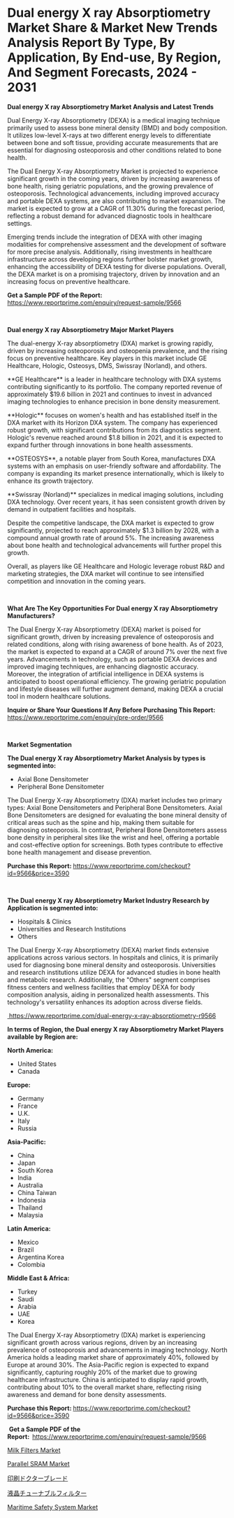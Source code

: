 <p><h1>Dual energy X ray Absorptiometry Market Share & Market New Trends Analysis Report By Type, By Application, By End-use, By Region, And Segment Forecasts, 2024 - 2031</h1></p><p><strong>Dual energy X ray Absorptiometry Market Analysis and Latest Trends</strong></p>
<p><p>Dual Energy X-ray Absorptiometry (DEXA) is a medical imaging technique primarily used to assess bone mineral density (BMD) and body composition. It utilizes low-level X-rays at two different energy levels to differentiate between bone and soft tissue, providing accurate measurements that are essential for diagnosing osteoporosis and other conditions related to bone health. </p><p>The Dual Energy X-ray Absorptiometry Market is projected to experience significant growth in the coming years, driven by increasing awareness of bone health, rising geriatric populations, and the growing prevalence of osteoporosis. Technological advancements, including improved accuracy and portable DEXA systems, are also contributing to market expansion. The market is expected to grow at a CAGR of 11.30% during the forecast period, reflecting a robust demand for advanced diagnostic tools in healthcare settings. </p><p>Emerging trends include the integration of DEXA with other imaging modalities for comprehensive assessment and the development of software for more precise analysis. Additionally, rising investments in healthcare infrastructure across developing regions further bolster market growth, enhancing the accessibility of DEXA testing for diverse populations. Overall, the DEXA market is on a promising trajectory, driven by innovation and an increasing focus on preventive healthcare.</p></p>
<p><strong>Get a Sample PDF of the Report:&nbsp;</strong> <a href="https://www.reportprime.com/enquiry/request-sample/9566">https://www.reportprime.com/enquiry/request-sample/9566</a></p>
<p>&nbsp;</p>
<p><strong>Dual energy X ray Absorptiometry Major Market Players</strong></p>
<p><p>The dual-energy X-ray absorptiometry (DXA) market is growing rapidly, driven by increasing osteoporosis and osteopenia prevalence, and the rising focus on preventive healthcare. Key players in this market include GE Healthcare, Hologic, Osteosys, DMS, Swissray (Norland), and others.</p><p>**GE Healthcare** is a leader in healthcare technology with DXA systems contributing significantly to its portfolio. The company reported revenue of approximately $19.6 billion in 2021 and continues to invest in advanced imaging technologies to enhance precision in bone density measurement.</p><p>**Hologic** focuses on women's health and has established itself in the DXA market with its Horizon DXA system. The company has experienced robust growth, with significant contributions from its diagnostics segment. Hologic's revenue reached around $1.8 billion in 2021, and it is expected to expand further through innovations in bone health assessments.</p><p>**OSTEOSYS**, a notable player from South Korea, manufactures DXA systems with an emphasis on user-friendly software and affordability. The company is expanding its market presence internationally, which is likely to enhance its growth trajectory.</p><p>**Swissray (Norland)** specializes in medical imaging solutions, including DXA technology. Over recent years, it has seen consistent growth driven by demand in outpatient facilities and hospitals.</p><p>Despite the competitive landscape, the DXA market is expected to grow significantly, projected to reach approximately $1.3 billion by 2028, with a compound annual growth rate of around 5%. The increasing awareness about bone health and technological advancements will further propel this growth.</p><p>Overall, as players like GE Healthcare and Hologic leverage robust R&D and marketing strategies, the DXA market will continue to see intensified competition and innovation in the coming years.</p></p>
<p>&nbsp;</p>
<p><strong>What Are The Key Opportunities For Dual energy X ray Absorptiometry Manufacturers?</strong></p>
<p><p>The Dual Energy X-ray Absorptiometry (DEXA) market is poised for significant growth, driven by increasing prevalence of osteoporosis and related conditions, along with rising awareness of bone health. As of 2023, the market is expected to expand at a CAGR of around 7% over the next five years. Advancements in technology, such as portable DEXA devices and improved imaging techniques, are enhancing diagnostic accuracy. Moreover, the integration of artificial intelligence in DEXA systems is anticipated to boost operational efficiency. The growing geriatric population and lifestyle diseases will further augment demand, making DEXA a crucial tool in modern healthcare solutions.</p></p>
<p><strong>Inquire or Share Your Questions If Any Before Purchasing This Report:</strong> <a href="https://www.reportprime.com/enquiry/pre-order/9566">https://www.reportprime.com/enquiry/pre-order/9566</a></p>
<p>&nbsp;</p>
<p><strong>Market Segmentation</strong></p>
<p><strong>The Dual energy X ray Absorptiometry Market Analysis by types is segmented into:</strong></p>
<p><ul><li>Axial Bone Densitometer</li><li>Peripheral Bone Densitometer</li></ul></p>
<p><p>The Dual Energy X-ray Absorptiometry (DXA) market includes two primary types: Axial Bone Densitometers and Peripheral Bone Densitometers. Axial Bone Densitometers are designed for evaluating the bone mineral density of critical areas such as the spine and hip, making them suitable for diagnosing osteoporosis. In contrast, Peripheral Bone Densitometers assess bone density in peripheral sites like the wrist and heel, offering a portable and cost-effective option for screenings. Both types contribute to effective bone health management and disease prevention.</p></p>
<p><strong>Purchase this Report:&nbsp;</strong><a href="https://www.reportprime.com/checkout?id=9566&price=3590">https://www.reportprime.com/checkout?id=9566&price=3590</a></p>
<p>&nbsp;</p>
<p><strong>The Dual energy X ray Absorptiometry Market Industry Research by Application is segmented into:</strong></p>
<p><ul><li>Hospitals & Clinics</li><li>Universities and Research Institutions</li><li>Others</li></ul></p>
<p><p>The Dual Energy X-ray Absorptiometry (DEXA) market finds extensive applications across various sectors. In hospitals and clinics, it is primarily used for diagnosing bone mineral density and osteoporosis. Universities and research institutions utilize DEXA for advanced studies in bone health and metabolic research. Additionally, the "Others" segment comprises fitness centers and wellness facilities that employ DEXA for body composition analysis, aiding in personalized health assessments. This technology's versatility enhances its adoption across diverse fields.</p></p>
<p><a href="https://www.reportprime.com/dual-energy-x-ray-absorptiometry-r9566">&nbsp;https://www.reportprime.com/dual-energy-x-ray-absorptiometry-r9566</a></p>
<p><strong>In terms of Region, the Dual energy X ray Absorptiometry Market Players available by Region are:</strong></p>
<p>
    <p> <strong> North America: </strong>
        <ul>
            <li>United States</li>
            <li>Canada</li>
        </ul>
        </p> 
    <p> <strong> Europe: </strong>
        <ul>
            <li>Germany</li>
            <li>France</li>
            <li>U.K.</li>
            <li>Italy</li>
            <li>Russia</li>
        </ul>
        </p> 
    <p> <strong> Asia-Pacific: </strong>
        <ul>
            <li>China</li>
            <li>Japan</li>
            <li>South Korea</li>
            <li>India</li>
            <li>Australia</li>
            <li>China Taiwan</li>
            <li>Indonesia</li>
            <li>Thailand</li>
            <li>Malaysia</li>
        </ul>
        </p> 
    <p> <strong> Latin America: </strong>
        <ul>
            <li>Mexico</li>
            <li>Brazil</li>
            <li>Argentina Korea</li>
            <li>Colombia</li>
        </ul>
        </p> 
    <p> <strong> Middle East & Africa: </strong>
        <ul>
            <li>Turkey</li>
            <li>Saudi</li>
            <li>Arabia</li>
            <li>UAE</li>
            <li>Korea</li>
        </ul>
    </p>
    </p>
<p><p>The Dual Energy X-ray Absorptiometry (DXA) market is experiencing significant growth across various regions, driven by an increasing prevalence of osteoporosis and advancements in imaging technology. North America holds a leading market share of approximately 40%, followed by Europe at around 30%. The Asia-Pacific region is expected to expand significantly, capturing roughly 20% of the market due to growing healthcare infrastructure. China is anticipated to display rapid growth, contributing about 10% to the overall market share, reflecting rising awareness and demand for bone density assessments.</p></p>
<p><strong>Purchase this Report: </strong><a href="https://www.reportprime.com/checkout?id=9566&price=3590">https://www.reportprime.com/checkout?id=9566&price=3590</a></p>
<p>&nbsp;<strong>Get a Sample PDF of the Report:&nbsp;&nbsp;</strong><a href="https://www.reportprime.com/enquiry/request-sample/9566">https://www.reportprime.com/enquiry/request-sample/9566</a></p>
<p><strong></strong></p>
<p><p><a href="https://medium.com/@mdalsohelmia44/the-milk-filters-market-is-anticipated-to-experience-significant-growth-with-a-projected-cagr-of-568d9cfdec85">Milk Filters Market</a></p><p><a href="https://www.linkedin.com/pulse/global-parallel-sram-market-opportunities-forecast-6i0ne?trackingId=FzQ7SFtSRGK4lfzvw2qkBQ%3D%3D">Parallel SRAM Market</a></p><p><a href="https://medium.com/@qyzhmeiu47/printing-doctor-blade-market-%E3%81%AF-%E3%82%B3%E3%82%B9%E3%83%88%E7%AE%A1%E7%90%86%E3%81%A8%E5%8A%B9%E7%8E%87%E5%90%91%E4%B8%8A%E3%82%92%E5%84%AA%E5%85%88%E3%81%97%E3%81%BE%E3%81%99-%E3%81%95%E3%82%89%E3%81%AB-%E5%A0%B1%E5%91%8A%E6%9B%B8%E3%81%AF%E5%B8%82%E5%A0%B4%E3%81%AE%E9%9C%80%E8%A6%81%E9%9D%A2%E3%81%A8%E4%BE%9B%E7%B5%A6%E9%9D%A2%E3%81%AE%E4%B8%A1%E6%96%B9%E3%82%92%E3%82%AB%E3%83%90%E3%83%BC%E3%81%97%E3%81%A6%E3%81%84%E3%81%BE%E3%81%99-printing-doctor-19d14757ad93">印刷ドクターブレード</a></p><p><a href="https://github.com/lababdou/Market-Research-Report-List-6/blob/main/88868109761.md">液晶チューナブルフィルター</a></p><p><a href="https://www.linkedin.com/pulse/maritime-safety-system-market-report-product-type-ship-security-8duvf?trackingId=9ItTdWjsTqeszKoQeOIhpQ%3D%3D">Maritime Safety System Market</a></p></p>